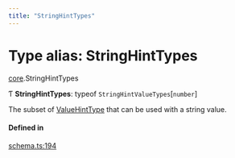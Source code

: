 ```yaml
---
title: "StringHintTypes"
---
```

# Type alias: StringHintTypes

[core](../modules/core.md).StringHintTypes

Ƭ **StringHintTypes**: typeof `StringHintValueTypes`[`number`]

The subset of [ValueHintType](../enums/core.ValueHintType.md) that can be used with a string value.

#### Defined in

[schema.ts:194](https://github.com/coda/packs-sdk/blob/main/schema.ts#L194)
